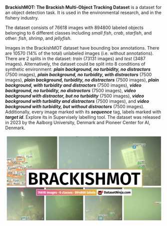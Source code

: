 **BrackishMOT: The Brackish Multi-Object Tracking Dataset** is a dataset for an object detection task. It is used in the environmental research, and in the fishery industry. 

The dataset consists of 76618 images with 894800 labeled objects belonging to 6 different classes including *small fish*, *crab*, *starfish*, and other: *fish*, *shrimp*, and *jellyfish*.

Images in the BrackishMOT dataset have bounding box annotations. There are 10570 (14% of the total) unlabeled images (i.e. without annotations). There are 2 splits in the dataset: *train* (73131 images) and *test* (3487 images). Alternatively, the dataset could be split into 8 conditions of synthetic environment: ***plain background, no turbidity, no distractors*** (7500 images), ***plain background, no turbidity, with distractors*** (7500 images), ***plain background, turbidity, no distractors*** (7500 images), ***plain background, with turbidity and distractors*** (7500 images), ***video background, no turbidity, no distractors*** (7500 images), ***video background with distractor, but no turbidity*** (7500 images), ***video background with turbidity and distractors*** (7500 images), and ***video background with turbidity, but without distractors*** (7500 images). Additionally, every image marked with its ***sequence*** tag, labels marked with ***target id***. Explore its in Supervisely labelling tool. The dataset was released in 2023 by the Aalborg University, Denmark and Pioneer Center for AI, Denmark.

<img src="https://github.com/dataset-ninja/brackish-mot/raw/main/visualizations/poster.png">
